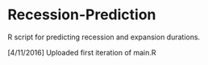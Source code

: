 # Recession-Prediction
R script for predicting recession and expansion durations.

[4/11/2016] Uploaded first iteration of main.R 
